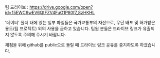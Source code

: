 팀 드라이브 : 
https://drive.google.com/open?id=15EWC6wEV6QtFZV4FuG1P80f7_8zHKHL

'데이터' 폴더 내에 있는 일부 파일들은 국가교통부의 자산으로, 무단 배포 및 허가받은 용도(팀 프로젝트) 외의 사용을 금하고 있습니다.
팀원 분들은 드라이브 링크가 유출되지 않도록 주의해 주시기 바랍니다.

채점을 위해 github를 public으로 돌릴 때 드라이브 링크 공유를 중지하도록 하겠습니다.
